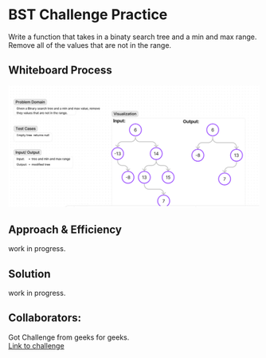 # BST Challenge Practice 

Write a function that takes in a binaty search tree and a min and max range. Remove all of the values that are not in the range.  

## Whiteboard Process

![BST challenge](./CC-36%20.png)

## Approach & Efficiency

work in progress.  

## Solution

work in progress.  

## Collaborators:

Got Challenge from geeks for geeks.  
[Link to challenge](https://www.geeksforgeeks.org/remove-bst-keys-outside-the-given-range/)
